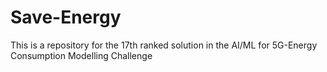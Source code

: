 # Save-Energy
This is a repository for the 17th ranked solution in the AI/ML for 5G-Energy Consumption Modelling Challenge
